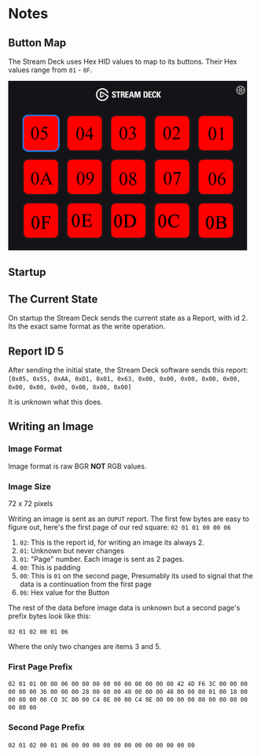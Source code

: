 # Notes

## Button Map

The Stream Deck uses Hex HID values to map to its buttons. Their Hex values range from `01` - `0F`.

![](media/hid_buttons.png)

## Startup

## The Current State

On startup the Stream Deck sends the current state as a Report, with id 2. Its the exact same format as the write operation.

## Report ID 5

After sending the initial state, the Stream Deck software sends this report: `[0x05, 0x55, 0xAA, 0xD1, 0x01, 0x63, 0x00, 0x00, 0x00, 0x00, 0x00, 0x00, 0x00, 0x00, 0x00, 0x00, 0x00]`

It is unknown what this does.

## Writing an Image

### Image Format

Image format is raw BGR **NOT** RGB values.

### Image Size

72 x 72 pixels

Writing an image is sent as an `OUPUT` report. The first few bytes are easy to figure out, here's the first page of our red square:
`02 01 01 00 00 06`

1. `02`: This is the report id, for writing an image its always 2.
1. `01`: Unknown but never changes
1. `01`: "Page" number. Each image is sent as 2 pages.
1. `00`: This is padding
1. `00`: This is `01` on the second page, Presumably its used to signal that the data is a continuation from the first page
1. `06`: Hex value for the Button

The rest of the data before image data is unknown but a second page's prefix bytes look like this:

`02 01 02 00 01 06`

Where the only two changes are items 3 and 5.

### First Page Prefix

```
02 01 01 00 00 06 00 00 00 00 00 00 00 00 00 00 42 4D F6 3C 00 00 00 00 00 00 36 00 00 00 28 00 00 00 48 00 00 00 48 00 00 00 01 00 18 00 00 00 00 00 C0 3C 00 00 C4 0E 00 00 C4 0E 00 00 00 00 00 00 00 00 00 00 00 00
```

### Second Page Prefix
`02 01 02 00 01 06 00 00 00 00 00 00 00 00 00 00 00 00`
